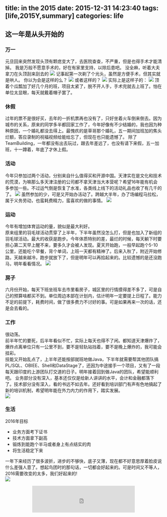 title: in the 2015
date: 2015-12-31 14:23:40
tags: [life,2015Y,summary]
categories: life
---

## 这一年是从头开始的  
 
<!-- more -->
### 万一
元旦回来突然发现头顶有颗痣变大了，去医院查查，不严重，但是也得手术才能清掉。
我是万般不愿意手术的，好在有家里支持，以除后患吧。
没全麻，听着大夫拿刀在头顶刮来刮去的
![](/attachpic/fengzhonglingluan.gif)
记事起第一次剃了个光头，虽然是方便手术，但其实就是哄人。
你以为会是这样的么？
![](/attachpic/wuyifanguangtou.jpg)
或者这样的？
![](/attachpic/fanbingbingguangtou.jpg)
实际上是这样子的：
![](/attachpic/pingguowang.jpg)
顶着个瓜瓢加了好几个月的班，项目太紧了，脱不开人手，手术完就去上班了。怕在单位太显眼，每天就戴着帽子罢了。

### 休假
过年的票不是很好买，去年的一折机票再也没有了，只好坐着火车倒来倒去。因为城市的关系，原来的同学多半都回家工作了，今年好像有不少结婚的，我也因为种种原因，一个婚礼都没去得上。最愧疚的是草哥那个婚礼，五一期间加班加的焦头烂额，答应录制的祝福视频给能给忘了，但现在也只能遗憾了。 除了TeamBuilding，一年都没有出去玩过，跟去年差远了，也没有请下来假，五一加班，十一蹲着，年底了才休上假。

### 活动
今年只参加过两个活动，分别来自什么值得买和开源中国。天津实在是文化和技术的荒漠，为嘛那么多天津注册的公司都不拿天津当大本营呢？希望16年能有机会多参加一些。不过运气倒是恢复了水准，各类线上线下的活动礼品也收了有几千的了。
![](/attachpic/kaiyuanneiku.jpg)
虽然参加的少，可是又开始办活动了。跨越大半年，办了场编程马拉松，属于义务劳动，也蛮耗费精力，蛮喜欢的做的事情。
![](/attachpic/minicode2ndbeijing.jpg)

### 运动
今年有增加体育运动的量，貌似是最大利好。   
原来组里的羽毛球活动贯穿了上半年，下半年虽然没怎么打，但是也加入了新组的羽毛球活动。最大的收获是跑步。今年体质特别的差，最烂的时候，每天躺下时要担心第二天早上醒不来，要多久才会被人发现。夏天开始跑，一般早起跑个5-10公里，还能吃个早餐，背个单词，上班一天都有精神了。后来入秋了，附近开始修路，天越来越冷，跑步就放下了，但是明年可以再拾起来的。比较遗憾的是还没跑马，明年看看情况。
![](/attachpic/chumenpaobu.jpg)

### 房子
六月份开始，每天下班坐班车去市里看房子，城区里的行情摸得差不多了，可是自己的预算啥都买不到。单位周边本部在计划内，估计明年一定要提上日程了。能力不足的前提下，耗费时间，做了很多费力不讨好的事。可是如果再来一次的话，还是会去看的。   


### 工作
很动荡。   
前半年忙的要死，后半年看似不忙，实际上每天也得不了闲。都知道天津爆炸了，爆炸点离单位只有一公里不到，要不是轻轨站挡着，要不是晚上爆炸的，我可能会挂彩。   
技能又开始乱点了，上半年还能按部就班地做Java，下半年就需要帮其他团队搞PL/SQL、OBIEE、Shell和DataStage了，还因为中途接手一个项目，又有了一段每天跟印度的上游团队打交道的日子。明年接着回到做Java的团队，希望能顺利吧。
业务部分没有深入，基本还仅仅是给新人讲讲的水平，会计和金融都落下了。技术部分没有深入，看的书远不如去年。还好看到培训部门有声有色地搞起了新的培训机制，希望明年能在外力内力的作用下，踏实发展。   
![](/attachpic/ownership.jpg)


### 生活   
2016年目标   
- 业务方面考下证书   
- 技术方面拿下副高   
- 锻炼到能跑个半马或者身上有点结实的肉   
- 将生活稳定下来   

一年下来经历了很多波折，进步的不够快，底子又薄，现在都不好意思厚着脸皮说什么差强人意了。想起鸟团时的那句话，一切都会好起来的。可是时间又不等人，2016需要改变的太多，我们好起来的!   
![](/attachpic/smzdmhuodongtianjin.jpg)  



<center>
<iframe frameborder="no" border="0" marginwidth="0" marginheight="0" width=330 height=86 src="http://music.163.com/outchain/player?type=2&id=3986017&auto=1&height=66"></iframe>
</center>

